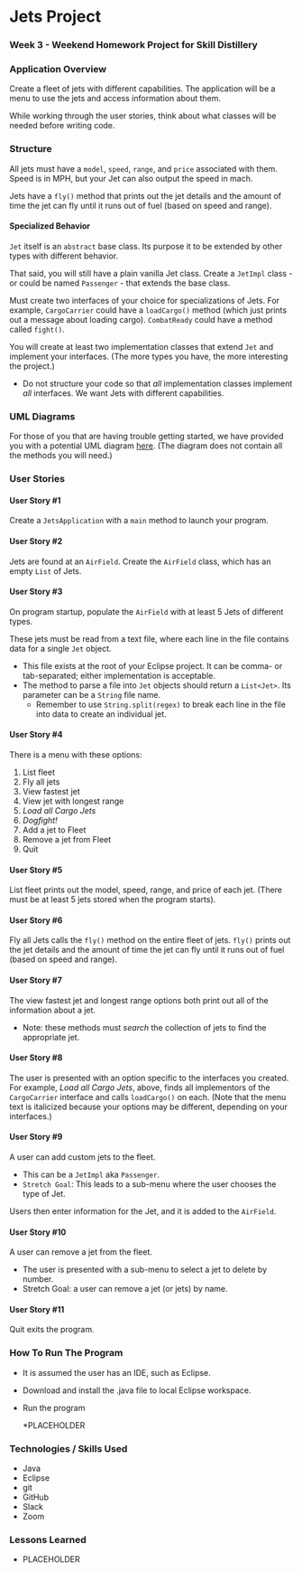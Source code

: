 # Jets Project

### Week 3 - Weekend Homework Project for Skill Distillery

### Application Overview
Create a fleet of jets with different capabilities. The application will be a menu to use the jets and access information about them.

While working through the user stories, think about what classes will be needed before writing code. 

### Structure
All jets must have a `model`, `speed`, `range`, and `price` associated with them. Speed is in MPH, but your Jet can also output the speed in mach.

Jets have a `fly()` method that prints out the jet details and the amount of time the jet can fly until it runs out of fuel (based on speed and range).

#### Specialized Behavior
`Jet` itself is an `abstract` base class. Its purpose it to be extended by other types with different behavior.

That said, you will still have a plain vanilla Jet class. Create a `JetImpl` class - or could be named `Passenger` - that extends the base class.

Must create two interfaces of your choice for specializations of Jets. For example, `CargoCarrier` could have a `loadCargo()` method (which just prints out a message about loading cargo). `CombatReady` could have a method called `fight()`.

You will create at least two implementation classes that extend `Jet` and implement your interfaces. (The more types you have, the more interesting the project.)
* Do not structure your code so that _all_ implementation classes implement _all_ interfaces. We want Jets with different capabilities.

### UML Diagrams
For those of you that are having trouble getting started, we have provided you with a potential UML diagram [here](/UMLJets.png). (The diagram does not contain all the methods you will need.)

### User Stories

#### User Story #1
Create a `JetsApplication` with a `main` method to launch your program.

#### User Story #2
Jets are found at an `AirField`. Create the `AirField` class, which has an empty `List` of Jets.

#### User Story #3
On program startup, populate the `AirField` with at least 5 Jets of different types.

These jets must be read from a text file, where each line in the file contains data for a single `Jet` object.
* This file exists at the root of your Eclipse project. It can be comma- or tab-separated; either implementation is acceptable.
* The method to parse a file into `Jet` objects should return a `List<Jet>`. Its parameter can be a `String` file name.
  * Remember to use `String.split(regex)` to break each line in the file into data to create an individual jet.

#### User Story #4
There is a menu with these options:
1. List fleet
1. Fly all jets
1. View fastest jet  
1. View jet with longest range  
1. _Load all Cargo Jets_
1. _Dogfight!_
1. Add a jet to Fleet
1. Remove a jet from Fleet
1. Quit

#### User Story #5
List fleet prints out the model, speed, range, and price of each jet. (There must be at least 5 jets stored when the program starts).

#### User Story #6
Fly all Jets calls the `fly()` method on the entire fleet of jets. `fly()` prints out the jet details and the amount of time the jet can fly until it runs out of fuel (based on speed and range).

#### User Story #7
The view fastest jet and longest range options both print out all of the information about a jet.
* Note: these methods must _search_ the collection of jets to find the appropriate jet.

#### User Story #8
The user is presented with an option specific to the interfaces you created. For example, _Load all Cargo Jets_, above, finds all implementors of the `CargoCarrier` interface and calls `loadCargo()` on each. (Note that the menu text is italicized because your options may be different, depending on your interfaces.)

#### User Story #9
A user can add custom jets to the fleet.
* This can be a `JetImpl` aka `Passenger`.
* `Stretch Goal`: This leads to a sub-menu where the user chooses the type of Jet.

Users then enter information for the Jet, and it is added to the `AirField`.

#### User Story #10
A user can remove a jet from the fleet.
* The user is presented with a sub-menu to select a jet to delete by number.
* Stretch Goal: a user can remove a jet (or jets) by name.

#### User Story #11
Quit exits the program. 

### How To Run The Program

* It is assumed the user has an IDE, such as Eclipse. 
* Download and install the .java file to local Eclipse workspace.
* Run the program

	*PLACEHOLDER 
		

### Technologies / Skills Used 

* Java
* Eclipse
* git 
* GitHub 
* Slack
* Zoom  

### Lessons Learned 

* PLACEHOLDER